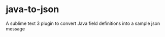 # java-to-json
A sublime text 3 plugin to convert Java field definitions into a sample json message
